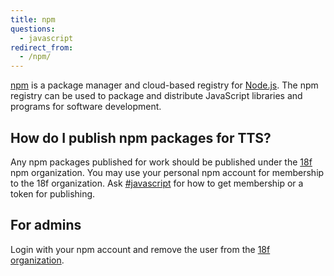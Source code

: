 ```yaml
---
title: npm
questions:
  - javascript
redirect_from:
  - /npm/
---
```


[npm](https://www.npmjs.com/) is a package manager and cloud-based registry for
[Node.js](https://nodejs.org/en/). The npm registry can be used to package and
distribute JavaScript libraries and programs for software development.

## How do I publish npm packages for TTS?

Any npm packages published for work should be published under the
[18f](https://www.npmjs.com/org/18f) npm organization. You may use your personal
npm account for membership to the 18f organization. Ask
[#javascript](https://gsa-tts.slack.com/archives/C032KSPPQ) for how to get
membership or a token for publishing.

## For admins

Login with your npm account and remove the user from the [18f organization](https://www.npmjs.com/settings/18f/members).
